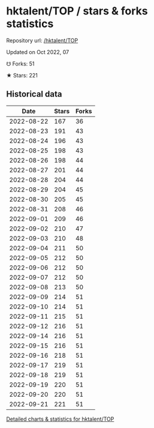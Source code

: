 # hktalent/TOP / stars & forks statistics

Repository url: [/hktalent/TOP](https://github.com/hktalent/TOP)

Updated on Oct 2022, 07

☋ Forks: 51

★ Stars: 221

## Historical data
| Date | Stars | Forks |
|------|-------|-------|
| 2022-08-22 | 167 | 36 | 
| 2022-08-23 | 191 | 43 | 
| 2022-08-24 | 196 | 43 | 
| 2022-08-25 | 198 | 43 | 
| 2022-08-26 | 198 | 44 | 
| 2022-08-27 | 201 | 44 | 
| 2022-08-28 | 204 | 44 | 
| 2022-08-29 | 204 | 45 | 
| 2022-08-30 | 205 | 45 | 
| 2022-08-31 | 208 | 46 | 
| 2022-09-01 | 209 | 46 | 
| 2022-09-02 | 210 | 47 | 
| 2022-09-03 | 210 | 48 | 
| 2022-09-04 | 211 | 50 | 
| 2022-09-05 | 212 | 50 | 
| 2022-09-06 | 212 | 50 | 
| 2022-09-07 | 212 | 50 | 
| 2022-09-08 | 213 | 50 | 
| 2022-09-09 | 214 | 51 | 
| 2022-09-10 | 214 | 51 | 
| 2022-09-11 | 215 | 51 | 
| 2022-09-12 | 216 | 51 | 
| 2022-09-14 | 216 | 51 | 
| 2022-09-15 | 216 | 51 | 
| 2022-09-16 | 218 | 51 | 
| 2022-09-17 | 219 | 51 | 
| 2022-09-18 | 219 | 51 | 
| 2022-09-19 | 220 | 51 | 
| 2022-09-20 | 220 | 51 | 
| 2022-09-21 | 221 | 51 | 


[Detailed charts & statistics for hktalent/TOP](https://reviewgithub.com/rep/hktalent/TOP)
